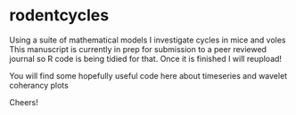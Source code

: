 # rodentcycles
Using a suite of mathematical models I investigate cycles in mice and voles
This manuscript is currently in prep for submission to a peer reviewed journal so R code is being tidied for that. Once it is finished I will reupload!

You will find some hopefully useful code here about timeseries and wavelet coherancy plots

Cheers!

